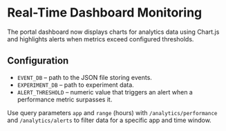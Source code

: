 # Real-Time Dashboard Monitoring

The portal dashboard now displays charts for analytics data using Chart.js and highlights alerts when metrics exceed configured thresholds.

## Configuration

- `EVENT_DB` – path to the JSON file storing events.
- `EXPERIMENT_DB` – path to experiment data.
- `ALERT_THRESHOLD` – numeric value that triggers an alert when a performance metric surpasses it.

Use query parameters `app` and `range` (hours) with `/analytics/performance` and `/analytics/alerts` to filter data for a specific app and time window.
